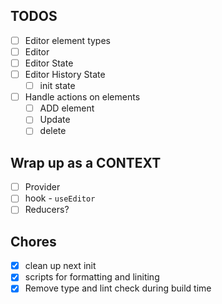 ## TODOS

- [ ] Editor element types
- [ ] Editor
- [ ] Editor State
- [ ] Editor History State
  - [ ] init state
- [ ] Handle actions on elements
  - [ ] ADD element
  - [ ] Update
  - [ ] delete

## Wrap up as a CONTEXT

- [ ] Provider
- [ ] hook - `useEditor`
- [ ] Reducers?

## Chores

- [x] clean up next init
- [x] scripts for formatting and liniting
- [x] Remove type and lint check during build time
